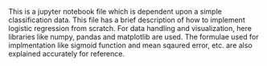 This is a jupyter notebook file which is dependent upon a simple classification data. This file has a brief description of how to implement logistic regression from scratch. For data handling and visualization, here libraries like numpy, pandas and matplotlib are used. The formulae used for implmentation like sigmoid function and mean sqaured error, etc. are also explained accurately for reference.
